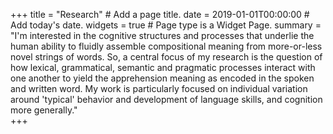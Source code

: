 +++
title = "Research"  # Add a page title.
date = 2019-01-01T00:00:00  # Add today's date.
widgets = true  # Page type is a Widget Page.
summary = "I'm interested in the cognitive structures and processes that underlie the human ability to fluidly assemble compositional meaning from more-or-less novel strings of words. So, a central focus of my research is the question of how lexical, grammatical, semantic and pragmatic processes interact with one another to yield the apprehension meaning as encoded in the spoken and written word. My work is particularly focused on individual variation around 'typical' behavior and development of language skills, and cognition more generally."  
+++